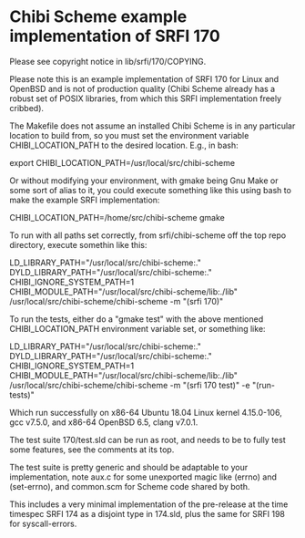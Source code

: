# Chibi Scheme example implementation of SRFI 170

Please see copyright notice in lib/srfi/170/COPYING.

Please note this is an example implementation of SRFI 170 for Linux
and OpenBSD and is not of production quality (Chibi Scheme already has
a robust set of POSIX libraries, from which this SRFI implementation
freely cribbed).

The Makefile does not assume an installed Chibi Scheme is in any
particular location to build from, so you must set the environment
variable CHIBI_LOCATION_PATH to the desired location.  E.g., in bash:

export CHIBI_LOCATION_PATH=/usr/local/src/chibi-scheme

Or without modifying your environment, with gmake being Gnu Make or
some sort of alias to it, you could execute something like this using
bash to make the example SRFI implementation:

CHIBI_LOCATION_PATH=/home/src/chibi-scheme gmake

To run with all paths set correctly, from srfi/chibi-scheme off the
top repo directory, execute somethin like this:

LD_LIBRARY_PATH="/usr/local/src/chibi-scheme:." DYLD_LIBRARY_PATH="/usr/local/src/chibi-scheme:." CHIBI_IGNORE_SYSTEM_PATH=1 CHIBI_MODULE_PATH="/usr/local/src/chibi-scheme/lib:./lib" /usr/local/src/chibi-scheme/chibi-scheme -m "(srfi 170)"

To run the tests, either do a "gmake test" with the above mentioned
CHIBI_LOCATION_PATH environment variable set, or something like:

LD_LIBRARY_PATH="/usr/local/src/chibi-scheme:." DYLD_LIBRARY_PATH="/usr/local/src/chibi-scheme:." CHIBI_IGNORE_SYSTEM_PATH=1 CHIBI_MODULE_PATH="/usr/local/src/chibi-scheme/lib:./lib" /usr/local/src/chibi-scheme/chibi-scheme -m "(srfi 170 test)" -e "(run-tests)"

Which run successfully on x86-64 Ubuntu 18.04 Linux kernel 4.15.0-106,
gcc v7.5.0, and x86-64 OpenBSD 6.5, clang v7.0.1.

The test suite 170/test.sld can be run as root, and needs to be to
fully test some features, see the comments at its top.

The test suite is pretty generic and should be adaptable to your
implementation, note aux.c for some unexported magic like (errno) and
(set-errno), and common.scm for Scheme code shared by both.

This includes a very minimal implementation of the pre-release at the
time timespec SRFI 174 as a disjoint type in 174.sld, plus the same
for SRFI 198 for syscall-errors.
